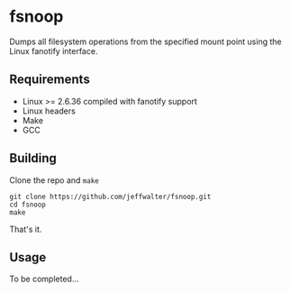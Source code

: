 fsnoop
======
Dumps all filesystem operations from the specified mount point using the Linux
fanotify interface.

Requirements
------------
* Linux >= 2.6.36 compiled with fanotify support
* Linux headers
* Make
* GCC

Building
--------
Clone the repo and `make`

    git clone https://github.com/jeffwalter/fsnoop.git
    cd fsnoop
    make

That's it.

Usage
-----

To be completed...

